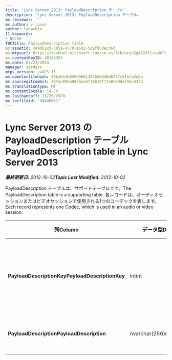 ```yaml
---
title: 'Lync Server 2013: PayloadDescription テーブル'
description: 'Lync Server 2013: PayloadDescription テーブル。'
ms.reviewer: ''
ms.author: v-lanac
author: lanachin
f1.keywords:
- NOCSH
TOCTitle: PayloadDescription table
ms:assetid: c49d61c0-305a-4770-a5d2-5d9f05decc6d
ms:mtpsurl: https://technet.microsoft.com/en-us/library/Gg412971(v=OCS.15)
ms:contentKeyID: 48185353
ms.date: 07/23/2014
manager: serdars
mtps_version: v=OCS.15
ms.openlocfilehash: 90ba6b3b85060601487b5b6d0d8747c5fbfa2a9a
ms.sourcegitcommit: 36fee89bb887bea4f18b19f17a8c69daf5bc423d
ms.translationtype: MT
ms.contentlocale: ja-JP
ms.lasthandoff: 11/26/2020
ms.locfileid: "49445051"
---
```

# <a name="payloaddescription-table-in-lync-server-2013"></a><span data-ttu-id="d614d-103">Lync Server 2013 の PayloadDescription テーブル</span><span class="sxs-lookup"><span data-stu-id="d614d-103">PayloadDescription table in Lync Server 2013</span></span>

<div data-xmlns="http://www.w3.org/1999/xhtml">

<div class="topic" data-xmlns="http://www.w3.org/1999/xhtml" data-msxsl="urn:schemas-microsoft-com:xslt" data-cs="https://msdn.microsoft.com/">

<div data-asp="https://msdn2.microsoft.com/asp">



</div>

<div id="mainSection">

<div id="mainBody"><span data-ttu-id="d614d-104">

<span> </span></span><span class="sxs-lookup"><span data-stu-id="d614d-104">

<span> </span></span></span>

<span data-ttu-id="d614d-105">_**最終更新日:** 2012-10-02_</span><span class="sxs-lookup"><span data-stu-id="d614d-105">_**Topic Last Modified:** 2012-10-02_</span></span>

<span data-ttu-id="d614d-106">PayloadDescription テーブルは、サポートテーブルです。</span><span class="sxs-lookup"><span data-stu-id="d614d-106">The PayloadDescription table is a supporting table.</span></span> <span data-ttu-id="d614d-107">各レコードは、オーディオセッションまたはビデオセッションで使用される1つのコーデックを表します。</span><span class="sxs-lookup"><span data-stu-id="d614d-107">Each record represents one Codec, which is used in an audio or video session.</span></span>


<table>
<colgroup>
<col style="width: 25%" />
<col style="width: 25%" />
<col style="width: 25%" />
<col style="width: 25%" />
</colgroup>
<thead>
<tr class="header">
<th><span data-ttu-id="d614d-108"><strong>列</strong></span><span class="sxs-lookup"><span data-stu-id="d614d-108"><strong>Column</strong></span></span></th>
<th><span data-ttu-id="d614d-109"><strong>データ型</strong></span><span class="sxs-lookup"><span data-stu-id="d614d-109"><strong>Data Type</strong></span></span></th>
<th><span data-ttu-id="d614d-110"><strong>キー/インデックス</strong></span><span class="sxs-lookup"><span data-stu-id="d614d-110"><strong>Key/Index</strong></span></span></th>
<th><span data-ttu-id="d614d-111"><strong>詳細</strong></span><span class="sxs-lookup"><span data-stu-id="d614d-111"><strong>Details</strong></span></span></th>
</tr>
</thead>
<tbody>
<tr class="odd">
<td><p><span data-ttu-id="d614d-112"><strong>PayloadDescriptionKey</strong></span><span class="sxs-lookup"><span data-stu-id="d614d-112"><strong>PayloadDescriptionKey</strong></span></span></p></td>
<td><p><span data-ttu-id="d614d-113">int</span><span class="sxs-lookup"><span data-stu-id="d614d-113">int</span></span></p></td>
<td><p><span data-ttu-id="d614d-114">Primary</span><span class="sxs-lookup"><span data-stu-id="d614d-114">Primary</span></span></p></td>
<td><p><span data-ttu-id="d614d-115">コーデックを識別する一意の番号。</span><span class="sxs-lookup"><span data-stu-id="d614d-115">Unique number identifying the Codec.</span></span></p></td>
</tr>
<tr class="even">
<td><p><span data-ttu-id="d614d-116"><strong>PayloadDescription</strong></span><span class="sxs-lookup"><span data-stu-id="d614d-116"><strong>PayloadDescription</strong></span></span></p></td>
<td><p><span data-ttu-id="d614d-117">nvarchar(256)</span><span class="sxs-lookup"><span data-stu-id="d614d-117">nvarchar(256)</span></span></p></td>
<td><p><span data-ttu-id="d614d-118">一意</span><span class="sxs-lookup"><span data-stu-id="d614d-118">Unique</span></span></p></td>
<td><p><span data-ttu-id="d614d-119">コーデック名。</span><span class="sxs-lookup"><span data-stu-id="d614d-119">Codec name.</span></span></p></td>
</tr>
</tbody>
</table><span data-ttu-id="d614d-120">


</div>

<span> </span>

</div>

</div>

</span><span class="sxs-lookup"><span data-stu-id="d614d-120">


</div>

<span> </span>

</div>

</div>

</span></span></div>

